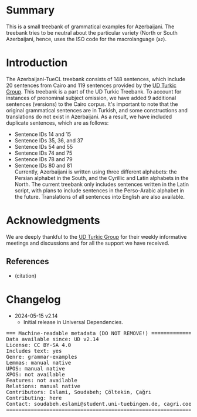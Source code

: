 # Summary

This is a small treebank of grammatical examples for Azerbaijani. The
treebank tries to be neutral about the particular variety (North or
South Azerbaijani, hence, uses the ISO code for the macrolanguage
(`az`).

# Introduction

The Azerbaijani-TueCL treebank consists of 148 sentences, which include 20 sentences from Cairo and 119 sentences provided by the [UD Turkic Group](https://github.com/ud-turkic). This treebank is a part of the UD Turkic Treebank. To account for instances of pronominal subject omission, we have added 9 additional sentences (versions) to the Cairo corpus.
It's important to note that the original grammatical sentences are in Turkish, and some constructions and translations do not exist in Azerbaijani. As a result, we have included duplicate sentences, which are as follows:  
- Sentence IDs 14 and 15  
- Sentence IDs 35, 36, and 37  
- Sentence IDs 54 and 55  
- Sentence IDs 74 and 75  
- Sentence IDs 78 and 79  
- Sentence IDs 80 and 81  
Currently, Azerbaijani is written using three different alphabets: the Persian alphabet in the South, and the Cyrillic and Latin alphabets in the North. The current treebank only includes sentences written in the Latin script, with plans to include sentences in the Perso-Arabic alphabet in the future. Translations of all sentences into English are also available.


# Acknowledgments

We are deeply thankful to the [UD Turkic Group](https://github.com/ud-turkic) for their weekly informative meetings and discussions and for all the support we have received.


## References

* (citation)

# Changelog

* 2024-05-15 v2.14
  * Initial release in Universal Dependencies.

<pre>
=== Machine-readable metadata (DO NOT REMOVE!) ================================
Data available since: UD v2.14
License: CC BY-SA 4.0
Includes text: yes
Genre: grammar-examples
Lemmas: manual native
UPOS: manual native
XPOS: not available
Features: not available
Relations: manual native
Contributors: Eslami, Soudabeh; Çöltekin, Çağrı
Contributing: here
Contact: soudabeh.eslami@student.uni-tuebingen.de, cagri.coeltekin@uni-tuebingen.de
===============================================================================
</pre>
